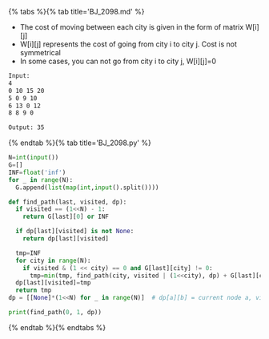 {% tabs %}{% tab title='BJ_2098.md' %}

* The cost of moving between each city is given in the form of matrix W[i][j]
* W[i][j] represents the cost of going from city i to city j. Cost is not symmetrical
* In some cases, you can not go from city i to city j, W[i][j]=0

```txt
Input:
4
0 10 15 20
5 0 9 10
6 13 0 12
8 8 9 0

Output: 35
```

{% endtab %}{% tab title='BJ_2098.py' %}

```py
N=int(input())
G=[]
INF=float('inf')
for _ in range(N):
  G.append(list(map(int,input().split())))

def find_path(last, visited, dp):
  if visited == (1<<N) - 1:
    return G[last][0] or INF

  if dp[last][visited] is not None:
    return dp[last][visited]

  tmp=INF
  for city in range(N):
    if visited & (1 << city) == 0 and G[last][city] != 0:
      tmp=min(tmp, find_path(city, visited | (1<<city), dp) + G[last][city])
  dp[last][visited]=tmp
  return tmp
dp = [[None]*(1<<N) for _ in range(N)]  # dp[a][b] = current node a, visited nodes bit

print(find_path(0, 1, dp))
```

{% endtab %}{% endtabs %}
